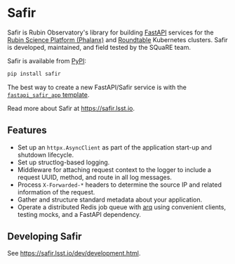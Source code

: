 # Safir

Safir is Rubin Observatory's library for building [FastAPI](https://fastapi.tiangolo.com/) services for the [Rubin Science Platform (Phalanx)](https://github.com/lsst-sqre/phalanx) and [Roundtable](https://github.com/lsst-sqre/roundtable) Kubernetes clusters.
Safir is developed, maintained, and field tested by the SQuaRE team.

Safir is available from [PyPI](https://pypi.org/project/safir/):

```sh
pip install safir
```

The best way to create a new FastAPI/Safir service is with the [`fastapi_safir_app` template](https://github.com/lsst/templates/blob/main/project_templates/fastapi_safir_app).

Read more about Safir at https://safir.lsst.io.

## Features

- Set up an `httpx.AsyncClient` as part of the application start-up and shutdown lifecycle.
- Set up structlog-based logging.
- Middleware for attaching request context to the logger to include a request UUID, method, and route in all log messages.
- Process `X-Forwarded-*` headers to determine the source IP and related information of the request.
- Gather and structure standard metadata about your application.
- Operate a distributed Redis job queue with [arq](https://arq-docs.helpmanual.io) using convenient clients, testing mocks, and a FastAPI dependency.

## Developing Safir

See https://safir.lsst.io/dev/development.html.
